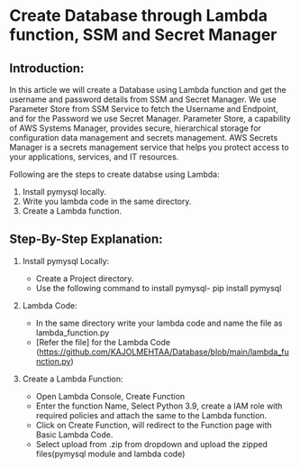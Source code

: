 # Create Database through Lambda function, SSM and Secret Manager 

## Introduction:
In this article we will create a Database using Lambda function and get the username and password details from SSM and Secret Manager.
We use Parameter Store from SSM Service to fetch the Username and Endpoint, and for the Password we use Secret Manager.
Parameter Store, a capability of AWS Systems Manager, provides secure, hierarchical storage for configuration data management and secrets management.
AWS Secrets Manager is a secrets management service that helps you protect access to your applications, services, and IT resources.

Following are the steps to create databse using Lambda:
1. Install pymysql locally.
2. Write you lambda code in the same directory.
3. Create a Lambda function.

## Step-By-Step Explanation:
1. Install pymysql Locally:
      * Create a Project directory.
      * Use the following command to install pymysql- pip install pymysql
      
2. Lambda Code:
      * In the same directory write your lambda code and name the file as lambda_function.py
      * [Refer the file] for the Lambda Code (https://github.com/KAJOLMEHTAA/Database/blob/main/lambda_function.py)
      
3. Create a Lambda Function:
      * Open Lambda Console, Create Function
      * Enter the function Name, Select Python 3.9, create a IAM role with required policies and attach the same to the Lambda function. 
      * Click on Create Function, will redirect to the Function page with Basic Lambda Code.
      * Select upload from .zip from dropdown and upload the zipped files(pymysql module and lambda code)
      
